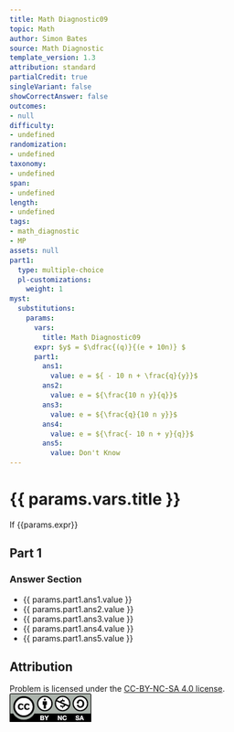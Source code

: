 ```yaml
---
title: Math Diagnostic09
topic: Math
author: Simon Bates
source: Math Diagnostic
template_version: 1.3
attribution: standard
partialCredit: true
singleVariant: false
showCorrectAnswer: false
outcomes:
- null
difficulty:
- undefined
randomization:
- undefined
taxonomy:
- undefined
span:
- undefined
length:
- undefined
tags:
- math_diagnostic
- MP
assets: null
part1:
  type: multiple-choice
  pl-customizations:
    weight: 1
myst:
  substitutions:
    params:
      vars:
        title: Math Diagnostic09
      expr: $y$ = $\dfrac{(q)}{(e + 10n)} $
      part1:
        ans1:
          value: e = ${ - 10 n + \frac{q}{y}}$
        ans2:
          value: e = ${\frac{10 n y}{q}}$
        ans3:
          value: e = ${\frac{q}{10 n y}}$
        ans4:
          value: e = ${\frac{- 10 n + y}{q}}$
        ans5:
          value: Don't Know
---
```

# {{ params.vars.title }}
If {{params.expr}}

## Part 1

### Answer Section

- {{ params.part1.ans1.value }}
- {{ params.part1.ans2.value }}
- {{ params.part1.ans3.value }}
- {{ params.part1.ans4.value }}
- {{ params.part1.ans5.value }}

## Attribution

Problem is licensed under the [CC-BY-NC-SA 4.0 license](https://creativecommons.org/licenses/by-nc-sa/4.0/).<br> ![The Creative Commons 4.0 license requiring attribution-BY, non-commercial-NC, and share-alike-SA license.](https://raw.githubusercontent.com/firasm/bits/master/by-nc-sa.png)